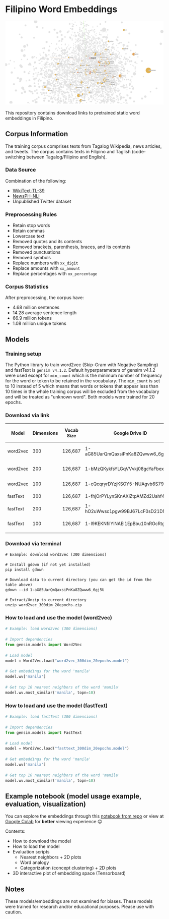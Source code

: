 # Filipino Word Embeddings
![3d_embeddings_space](images/banner.png)

This repository contains download links to pretrained static word embeddings in Filipino.

## Corpus Information
The training corpus comprises texts from Tagalog Wikipedia, news articles, and tweets.
The corpus contains texts in Filipino and Taglish (code-switching between Tagalog/Filipino and English).

### Data Source
Combination of the following:
* [WikiText-TL-39](https://github.com/jcblaisecruz02/Filipino-Text-Benchmarks#datasets)
* [NewsPH-NLI](https://github.com/jcblaisecruz02/Filipino-Text-Benchmarks#datasets)
* Unpublished Twitter dataset

### Preprocessing Rules
* Retain stop words
* Retain commas
* Lowercase text
* Removed quotes and its contents
* Removed brackets, parenthesis, braces, and its contents
* Removed punctuations
* Removed symbols
* Replace numbers with `xx_digit`
* Replace amounts with `xx_amount`
* Replace percentages with `xx_percentage`

### Corpus Statistics
After preprocessing, the corpus have:
* 4.68 million sentences
* 14.28 average sentence length
* 66.9 million tokens
* 1.08 million unique tokens

## Models
### Training setup
The Python library to train word2vec (Skip-Gram with Negative Sampling) and fastText is `gensim v4.1.2`. 
Default hyperparameters of gensim v4.1.2 were used except for `min_count` which is the minimum number of frequency for the word or token to be retained in the vocabulary. The `min_count` is set to 10 instead of 5 which means that words or tokens that appear less than 10 times in the whole training corpus will be excluded from the vocabulary and will be treated as "unknown word". Both models were trained for 20 epochs.

### Download via link
| Model    | Dimensions | Vocab Size | Google Drive ID                   | Download URL (Size) |
|----------|------------|------------|-----------------------------------|---------------------|
| word2vec | 300        | 126,687    | 1-aG85UarQmQaxsiPnKa8ZQwww6_6gj5U | [link](https://drive.google.com/file/d/1-aG85UarQmQaxsiPnKa8ZQwww6_6gj5U/view?usp=sharing) (269.9 MB)                    |
| word2vec | 200        | 126,687    | 1-bMzQKykfsYLGqVVvkj08gcYaFbexlwY | [link](https://drive.google.com/file/d/1-bMzQKykfsYLGqVVvkj08gcYaFbexlwY/view?usp=sharing) (180.2 MB)                    |
| word2vec | 100        | 126,687    | 1-cQcqryrDYzjKSOY5-NUAgvb6S797QsI | [link](https://drive.google.com/file/d/1-cQcqryrDYzjKSOY5-NUAgvb6S797QsI/view?usp=sharing) (90.7 MB)                    |
| fastText | 300        | 126,687    | 1-fhjOrPYLynSKnAXiZtpAMZd2Uahf4mo | [link](https://drive.google.com/file/d/1-fhjOrPYLynSKnAXiZtpAMZd2Uahf4mo/view?usp=sharing) (2.34 GB)                    |
| fastText | 200        | 126,687    | 1-hO2uWwsc1pgw99BJ67LcF0sD21DMbQq | [link](https://drive.google.com/file/d/1-hO2uWwsc1pgw99BJ67LcF0sD21DMbQq/view?usp=sharing) (1.55 GB)                    |
| fastText | 100        | 126,687    | 1-l9KEKNfilYlNAEl1EpBbu10nROcRtgJ | [link](https://drive.google.com/file/d/1-l9KEKNfilYlNAEl1EpBbu10nROcRtgJ/view?usp=sharing) (797.4 MB)                    |

### Download via terminal
```
# Example: download word2vec (300 dimensions)

# Install gdown (if not yet installed)
pip install gdown

# Download data to current directory (you can get the id from the table above)
gdown --id 1-aG85UarQmQaxsiPnKa8ZQwww6_6gj5U

# Extract/Unzip to current directory
unzip word2vec_300dim_20epochs.zip
```

### How to load and use the model (word2vec)
```python
# Example: load word2vec (300 dimensions)

# Import dependencies
from gensim.models import Word2Vec

# Load model
model = Word2Vec.load("word2vec_300dim_20epochs.model")

# Get embeddings for the word 'manila'
model.wv['manila']

# Get top 10 nearest neighbors of the word 'manila'
model.wv.most_similar('manila', topn=10)
```

### How to load and use the model (fastText)
```python
# Example: load fastText (300 dimensions)

# Import dependencies
from gensim.models import FastText

# Load model
model = Word2Vec.load("fasttext_300dim_20epochs.model")

# Get embeddings for the word 'manila'
model.wv['manila']

# Get top 10 nearest neighbors of the word 'manila'
model.wv.most_similar('manila', topn=10)
```


## Example notebook (model usage example, evaluation, visualization)
You can explore the embeddings through this [notebook from repo](https://github.com/danjohnvelasco/Filipino-Word-Embeddings/blob/main/example_notebook.ipynb) or view at [Google Colab](https://colab.research.google.com/drive/1mQhsPnI1m2d82ThNrzQmhMNRntxFkhx8?usp=sharing) for **better** viewing experience 😊

Contents:
* How to download the model
* How to load the model
* Evaluation scripts
    * Nearest neighbors + 2D plots
    * Word analogy
    * Categorization (concept clustering) + 2D plots
* 3D interactive plot of embedding space (Tensorboard)

## Notes
These models/embeddings are not examined for biases. These models were trained for research and/or educational purposes. Please use with caution.

